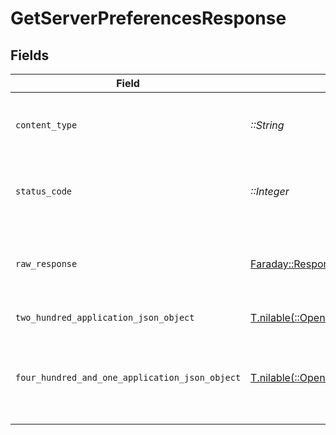 # GetServerPreferencesResponse


## Fields

| Field                                                                                                                                            | Type                                                                                                                                             | Required                                                                                                                                         | Description                                                                                                                                      |
| ------------------------------------------------------------------------------------------------------------------------------------------------ | ------------------------------------------------------------------------------------------------------------------------------------------------ | ------------------------------------------------------------------------------------------------------------------------------------------------ | ------------------------------------------------------------------------------------------------------------------------------------------------ |
| `content_type`                                                                                                                                   | *::String*                                                                                                                                       | :heavy_check_mark:                                                                                                                               | HTTP response content type for this operation                                                                                                    |
| `status_code`                                                                                                                                    | *::Integer*                                                                                                                                      | :heavy_check_mark:                                                                                                                               | HTTP response status code for this operation                                                                                                     |
| `raw_response`                                                                                                                                   | [Faraday::Response](https://www.rubydoc.info/gems/faraday/Faraday/Response)                                                                      | :heavy_check_mark:                                                                                                                               | Raw HTTP response; suitable for custom response parsing                                                                                          |
| `two_hundred_application_json_object`                                                                                                            | [T.nilable(::OpenApiSDK::Operations::GetServerPreferencesResponseBody)](../../models/operations/getserverpreferencesresponsebody.md)             | :heavy_minus_sign:                                                                                                                               | Server Preferences                                                                                                                               |
| `four_hundred_and_one_application_json_object`                                                                                                   | [T.nilable(::OpenApiSDK::Operations::GetServerPreferencesServerResponseBody)](../../models/operations/getserverpreferencesserverresponsebody.md) | :heavy_minus_sign:                                                                                                                               | Unauthorized - Returned if the X-Plex-Token is missing from the header or query.                                                                 |